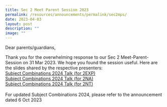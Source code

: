 ```yaml
---
title: Sec 2 Meet Parent Session 2023
permalink: /resources/announcements/permalink/sec2mps/
date: 2023-04-03
layout: post
description: ""
image: ""
---
```

Dear parents/guardians,

Thank you for the overwhelming response to our Sec 2 Meet-Parent-Session on 31 Mar 2023. We hope you found the session useful. Here are the slides shared by the respective presenters:
<br>
[Subject Combinations 2024 Talk (for 2EXP) ](/files/subject%20combinations%202024%20talk%20(for%202exp)%20v1.pdf)
<br>
[Subject Combinations 2024 Talk (for 2NA)](/files/subject%20combinations%202024%20talk%20(for%202na).pdf)
<br>
[Subject Combinations 2024 Talk (for 2NT)](/files/subject%20combinations%202024%20talk%20(for%202nt).pdf)
<br><br>
For updated Subject Combinations 2024, please refer to the announcement dated 6 Oct 2023

